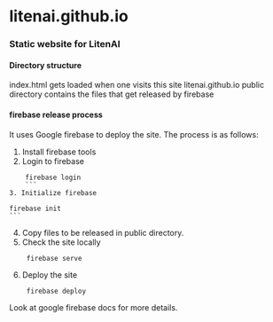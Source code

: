 # litenai.github.io
### Static website for LitenAI
#### Directory structure
index.html gets loaded when one visits this site
litenai.github.io
public directory contains the files that get released by firebase
#### firebase release process
It uses Google firebase to deploy the site. The process is as follows:
1. Install firebase tools
2. Login to firebase
```
    firebase login
    ```
3. Initialize firebase
   ```
    firebase init
    ```
4. Copy files to be released in public directory.
5. Check the site locally
   ```
    firebase serve
    ```
6. Deploy the site
   ```
    firebase deploy
    ```

Look at google firebase docs for more details.
